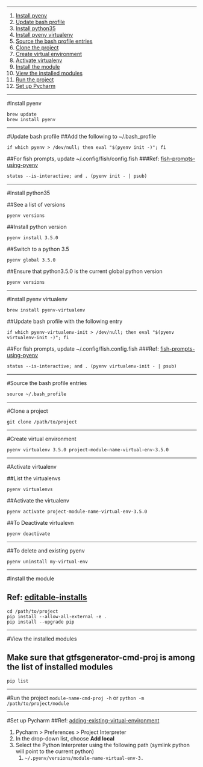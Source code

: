 ___
1. [Install pyenv](https://github.com/bf4648/pyenv-setup#install-pyenv "Install pyenv")
2. [Update bash profile](https://github.com/bf4648/pyenv-setup#update-bash-profile "Update Bash Profile")
3. [Install python35](https://github.com/bf4648/pyenv-setup#install-python35)
4. [Install pyenv virtualenv](https://github.com/bf4648/pyenv-setup#install-pyenv-virtualenv)
6. [Source the bash profile entries](https://github.com/bf4648/pyenv-setup#source-the-bash-profile-entries)
7. [Clone the project](https://github.com/bf4648/pyenv-setup#clone-the-project "Clone the project")
8. [Create virtual environment](https://github.com/bf4648/pyenv-setup#create-virtual-environment "Create virtual environment")
9. [Activate virtualenv](https://github.com/bf4648/pyenv-setup#activate-virtualenv "Activate virtualenv")
10. [Install the module](https://github.com/bf4648/pyenv-setup#install-the-module "Install the module")
11. [View the installed modules](https://github.com/bf4648/pyenv-setup#view-the-installed-modules "View the installed modules")
12. [Run the project](https://github.com/bf4648/pyenv-setup#run-the-project "Run the project")
13. [Set up Pycharm](https://github.com/bf4648/pyenv-setup#set-up-pycharm "Set up Pycharm")

___

#Install pyenv

```
brew update
brew install pyenv

```
___

#Update bash profile
##Add the following to ~/.bash_profile

```
if which pyenv > /dev/null; then eval "$(pyenv init -)"; fi
```

##For fish prompts, update ~/.config/fish/config.fish
###Ref: [fish-prompts-using-pyenv](https://github.com/yyuu/pyenv/issues/32)
```
status --is-interactive; and . (pyenv init - | psub)
```
___

#Install python35

##See a list of versions
```
pyenv versions
```
##Install python version

```
pyenv install 3.5.0
```

##Switch to a python 3.5
```
pyenv global 3.5.0
```

##Ensure that python3.5.0 is the current global python version

```
pyenv versions
```
___

#Install pyenv virtualenv

```
brew install pyenv-virtualenv
```

##Update bash profile with the following entry

```
if which pyenv-virtualenv-init > /dev/null; then eval "$(pyenv virtualenv-init -)"; fi
```

##For fish prompts, update ~/.config/fish.config.fish
###Ref: [fish-prompts-using-pyenv](https://github.com/yyuu/pyenv/issues/32)
```
status --is-interactive; and . (pyenv virtualenv-init - | psub)
```
___

#Source the bash profile entries

```
source ~/.bash_profile
```
___

#Clone a project
```
git clone /path/to/project
```
___

#Create virtual environment
```
pyenv virtualenv 3.5.0 project-module-name-virtual-env-3.5.0
```
___

#Activate virtualenv

##List the virtualenvs

```
pyenv virtualenvs
```

##Activate the virtualenv
```
pyenv activate project-module-name-virtual-env-3.5.0
```

##To Deactivate virtualevn

```
pyenv deactivate
```
___
##To delete and existing pyenv 

```
pyenv uninstall my-virtual-env
```
___

#Install the module
## Ref: [editable-installs](https://pip.pypa.io/en/latest/reference/pip_install.html#editable-installs)
```
cd /path/to/project
pip install --allow-all-external -e .
pip install --upgrade pip
```
___

#View the installed modules
## Make sure that gtfsgenerator-cmd-proj is among the list of installed modules
```
pip list
```
___

#Run the project
`module-name-cmd-proj -h` or
`python -m /path/to/project/module`
___

#Set up Pycharm
##Ref: [adding-existing-virtual-environment](https://www.jetbrains.com/pycharm/help/adding-existing-virtual-environment.html)

1.  Pycharm > Preferences > Project Interpreter
2.  In the drop-down list, choose **Add local**
3.  Select the Python Interpreter using the following path (symlink python will point to the current python)
	1.  `~/.pyenv/versions/module-name-virtual-env-3.`


